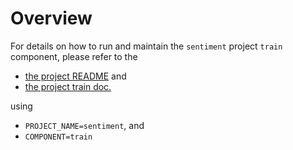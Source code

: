 # Overview

For details on how to run and maintain the `sentiment` project `train` component, please refer
to the
- [the project README](../README.md) and
- [the project train doc.](../../docs/02_train.md)

using

- `PROJECT_NAME=sentiment`, and
- `COMPONENT=train`
